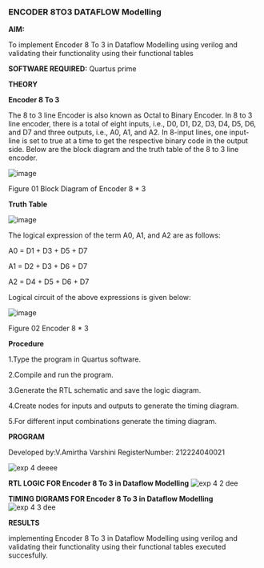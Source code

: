 ### ENCODER 8TO3 DATAFLOW Modelling

**AIM:**

To implement  Encoder 8 To 3 in Dataflow Modelling using verilog and validating their functionality using their functional tables

**SOFTWARE REQUIRED:** Quartus prime

**THEORY**

**Encoder 8 To 3**

The 8 to 3 line Encoder is also known as Octal to Binary Encoder. In 8 to 3 line encoder, there is a total of eight inputs, i.e., D0, D1, D2, D3, D4, D5, D6, and D7 and three outputs, i.e., A0, A1, and A2. In 8-input lines, one input-line is set to true at a time to get the respective binary code in the output side. Below are the block diagram and the truth table of the 8 to 3 line encoder.

![image](https://github.com/naavaneetha/ENCODER8TO3DATAFLOW/assets/154305477/0bc242c1-eb9e-4c47-afe5-30428470efc3)

Figure 01  Block Diagram of Encoder 8 * 3

**Truth Table**

![image](https://github.com/naavaneetha/ENCODER8TO3DATAFLOW/assets/154305477/35496b14-ae6e-4cd1-9abd-d6736b576575)

The logical expression of the term A0, A1, and A2 are as follows:

A0 = D1 + D3 + D5 + D7

A1 = D2 + D3 + D6 + D7

A2 = D4 + D5 + D6 + D7

Logical circuit of the above expressions is given below:

![image](https://github.com/naavaneetha/ENCODER8TO3DATAFLOW/assets/154305477/95acaee6-c873-4c75-89eb-ef09fb158053)

Figure 02  Encoder 8 * 3

**Procedure**


1.Type the program in Quartus software.

2.Compile and run the program.

3.Generate the RTL schematic and save the logic diagram.

4.Create nodes for inputs and outputs to generate the timing diagram.

5.For different input combinations generate the timing diagram.


**PROGRAM**

Developed by:V.Amirtha Varshini  RegisterNumber: 212224040021

![exp 4 deeee](https://github.com/user-attachments/assets/64e00b18-fd88-4dec-b580-70c597bdf467)


**RTL LOGIC FOR Encoder 8 To 3 in Dataflow Modelling**
![exp 4 2 dee](https://github.com/user-attachments/assets/106968cc-35b6-46eb-8773-fd0860d7ac04)


**TIMING DIGRAMS FOR Encoder 8 To 3 in Dataflow Modelling**
![exp 4 3 dee](https://github.com/user-attachments/assets/e56c060e-bfef-45fc-bf49-5489a9fd2d1c)




  

**RESULTS**

implementing Encoder 8 To 3 in Dataflow Modelling using verilog and validating their functionality using their functional tables executed succesfully.



